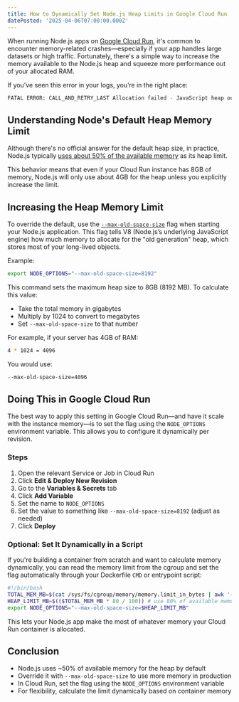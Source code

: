 ```yaml
---
title: How to Dynamically Set Node.js Heap Limits in Google Cloud Run
datePosted: '2025-04-06T07:00:00.000Z'
---
```


When running Node.js apps on [Google Cloud Run](https://cloud.google.com/run?hl=en), it's common to encounter memory-related crashes—especially if your app handles large datasets or high traffic. Fortunately, there's a simple way to increase the memory available to the Node.js heap and squeeze more performance out of your allocated RAM.

If you’ve seen this error in your logs, you’re in the right place:

```bash
FATAL ERROR: CALL_AND_RETRY_LAST Allocation failed - JavaScript heap out of memory
```

## Understanding Node's Default Heap Memory Limit

Although there's no official answer for the default heap size, in practice, Node.js typically [uses about 50% of the available memory](https://github.com/nodejs/node/issues/35573#issuecomment-1169927027) as its heap limit.

This behavior means that even if your Cloud Run instance has 8GB of memory, Node.js will only use about 4GB for the heap unless you explicitly increase the limit.

## Increasing the Heap Memory Limit

To override the default, use the [`--max-old-space-size`](https://nodejs.org/api/cli.html#--max-old-space-sizesize-in-mib) flag when starting your Node.js application. This flag tells V8 (Node.js’s underlying JavaScript engine) how much memory to allocate for the "old generation" heap, which stores most of your long-lived objects.

Example:

```bash
export NODE_OPTIONS="--max-old-space-size=8192"
```

This command sets the maximum heap size to 8GB (8192 MB). To calculate this value:

- Take the total memory in gigabytes
- Multiply by 1024 to convert to megabytes
- Set `--max-old-space-size` to that number

For example, if your server has 4GB of RAM:

```bash
4 * 1024 = 4096
```

You would use:

```bash
--max-old-space-size=4096
```

## Doing This in Google Cloud Run

The best way to apply this setting in Google Cloud Run—and have it scale with the instance memory—is to set the flag using the `NODE_OPTIONS` environment variable. This allows you to configure it dynamically per revision.

### Steps

1. Open the relevant Service or Job in Cloud Run
2. Click **Edit & Deploy New Revision**
3. Go to the **Variables & Secrets** tab
4. Click **Add Variable**
5. Set the name to `NODE_OPTIONS`
6. Set the value to something like `--max-old-space-size=8192` (adjust as needed)
7. Click **Deploy**

### Optional: Set It Dynamically in a Script

If you're building a container from scratch and want to calculate memory dynamically, you can read the memory limit from the cgroup and set the flag automatically through your Dockerfile `CMD` or entrypoint script:

```bash
#!/bin/bash
TOTAL_MEM_MB=$(cat /sys/fs/cgroup/memory/memory.limit_in_bytes | awk '{print int($1 / 1024 / 1024)}')
HEAP_LIMIT_MB=$(($TOTAL_MEM_MB * 80 / 100)) # use 80% of available memory
export NODE_OPTIONS="--max-old-space-size=$HEAP_LIMIT_MB"
```

This lets your Node.js app make the most of whatever memory your Cloud Run container is allocated.

## Conclusion

- Node.js uses ~50% of available memory for the heap by default
- Override it with `--max-old-space-size` to use more memory in production
- In Cloud Run, set the flag using the `NODE_OPTIONS` environment variable
- For flexibility, calculate the limit dynamically based on container memory
